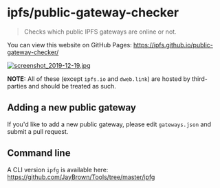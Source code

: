 # ipfs/public-gateway-checker

> Checks which public IPFS gateways are online or not.

You can view this website on GitHub Pages: https://ipfs.github.io/public-gateway-checker/

[![screenshot_2019-12-19.jpg](https://ipfs.io/ipfs/QmQuMMz9RUbdknhabTW4WpJ2LSiAstV6drCTS9ZFsmy5K7?filename=screenshot_2019-12-19.jpg)](https://ipfs.github.io/public-gateway-checker/)

**NOTE:** All of these (except `ipfs.io` and `dweb.link`) are hosted by third-parties and should be treated as such.


## Adding a new public gateway

If you'd like to add a new public gateway, please edit `gateways.json` and submit a pull request.


## Command line

A CLI version `ipfg` is available here: https://github.com/JayBrown/Tools/tree/master/ipfg
